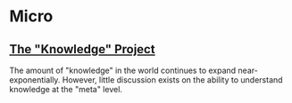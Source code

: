 # Micro

## [The "Knowledge" Project](knowledge.md)

The amount of "knowledge" in the world continues to expand near-exponentially. However, little discussion exists on the ability to understand knowledge at the "meta" level.
